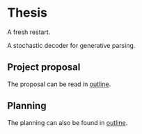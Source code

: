 # Thesis

A fresh restart.

A stochastic decoder for generative parsing.

## Project proposal

The proposal can be read in [outline](outline).

## Planning

The planning can also be found in [outline](outline).
